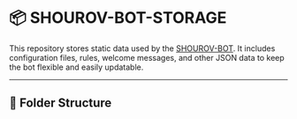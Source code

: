 # 📦 SHOUROV-BOT-STORAGE

This repository stores static data used by the [SHOUROV-BOT](https://github.com/MOHAMMAD-SHOUROV/Shourov-Bot-.git). It includes configuration files, rules, welcome messages, and other JSON data to keep the bot flexible and easily updatable.

---

## 📁 Folder Structure
